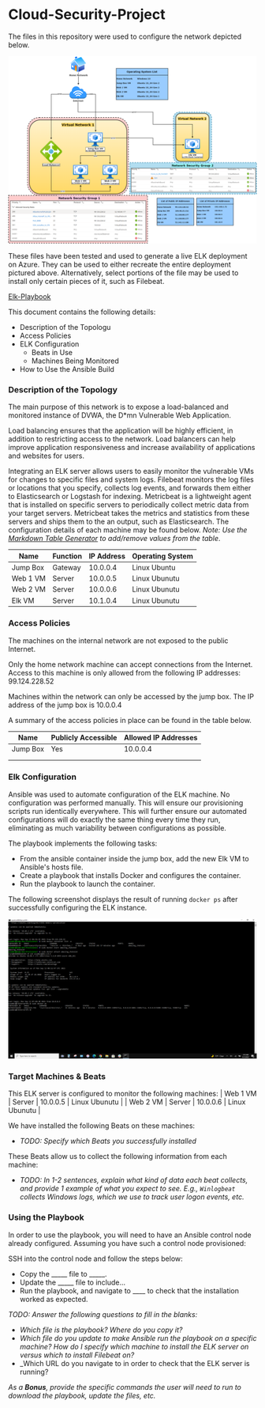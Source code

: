 # Cloud-Security-Project
The files in this repository were used to configure the network depicted below.

 

![](https://github.com/TBI330/Cloud-Security-Project/blob/main/Diagrams/Project%201%20Diagram-Page-1.drawio.png)

These files have been tested and used to generate a live ELK deployment on Azure. They can be used to either recreate the entire deployment pictured above. Alternatively, select portions of the  file may be used to install only certain pieces of it, such as Filebeat.

 [Elk-Playbook](https://github.com/TBI330/Cloud-Security-Project/blob/main/Ansible/install-elk.yml) 

This document contains the following details:
- Description of the Topologu
- Access Policies
- ELK Configuration
  - Beats in Use
  - Machines Being Monitored
- How to Use the Ansible Build


### Description of the Topology

The main purpose of this network is to expose a load-balanced and monitored instance of DVWA, the D*mn Vulnerable Web Application.

Load balancing ensures that the application will be highly efficient, in addition to restricting access to the network.
Load balancers can help improve application responsiveness and increase availability of applications and websites for users.

Integrating an ELK server allows users to easily monitor the vulnerable VMs for changes to specific files and system logs.
Filebeat monitors the log files or locations that you specify, collects log events, and forwards them either to Elasticsearch or Logstash for indexing.
Metricbeat is a lightweight agent that is installed on specific servers to periodically collect metric data from your target servers. Metricbeat takes the metrics and statistics from these servers and ships them to the an output, such as Elasticsearch.
The configuration details of each machine may be found below.
_Note: Use the [Markdown Table Generator](http://www.tablesgenerator.com/markdown_tables) to add/remove values from the table_.

| Name     | Function | IP Address | Operating System |
|----------|----------|------------|------------------|
| Jump Box | Gateway  | 10.0.0.4   | Linux Ubuntu     |
| Web 1 VM | Server   | 10.0.0.5   | Linux Ubunutu    |
| Web 2 VM | Server   | 10.0.0.6   | Linux Ubunutu    |
| Elk VM   | Server   | 10.1.0.4   | Linux Ubunutu    |

### Access Policies

The machines on the internal network are not exposed to the public Internet. 

Only the home network machine can accept connections from the Internet. Access to this machine is only allowed from the following IP addresses:
99.124.228.52

Machines within the network can only be accessed by the jump box.
The IP address of the jump box is 10.0.0.4

A summary of the access policies in place can be found in the table below.

| Name     | Publicly Accessible | Allowed IP Addresses |
|----------|---------------------|----------------------|
| Jump Box | Yes                 | 10.0.0.4    |
|          |                     |                      |
|          |                     |                      |

### Elk Configuration

Ansible was used to automate configuration of the ELK machine. No configuration was performed manually.
This will ensure our provisioning scripts run identically everywhere. This will further ensure our automated configurations will do exactly the same thing every time they run, eliminating as much variability between configurations as possible.

The playbook implements the following tasks:
- From the ansible container inside the jump box, add the new Elk VM to Ansible's hosts file.
- Create a playbook that installs Docker and configures the container.
- Run the playbook to launch the container.

The following screenshot displays the result of running `docker ps` after successfully configuring the ELK instance.  


![](https://github.com/TBI330/Cloud-Security-Project/blob/main/Project_1/docker_ps_screenshot.PNG)

### Target Machines & Beats
This ELK server is configured to monitor the following machines:
| Web 1 VM | Server   | 10.0.0.5   | Linux Ubunutu    |
| Web 2 VM | Server   | 10.0.0.6   | Linux Ubunutu    |

We have installed the following Beats on these machines:
- _TODO: Specify which Beats you successfully installed_

These Beats allow us to collect the following information from each machine:
- _TODO: In 1-2 sentences, explain what kind of data each beat collects, and provide 1 example of what you expect to see. E.g., `Winlogbeat` collects Windows logs, which we use to track user logon events, etc._

### Using the Playbook
In order to use the playbook, you will need to have an Ansible control node already configured. Assuming you have such a control node provisioned: 

SSH into the control node and follow the steps below:
- Copy the _____ file to _____.
- Update the _____ file to include...
- Run the playbook, and navigate to ____ to check that the installation worked as expected.

_TODO: Answer the following questions to fill in the blanks:_
- _Which file is the playbook? Where do you copy it?_
- _Which file do you update to make Ansible run the playbook on a specific machine? How do I specify which machine to install the ELK server on versus which to install Filebeat on?_
- _Which URL do you navigate to in order to check that the ELK server is running?

_As a **Bonus**, provide the specific commands the user will need to run to download the playbook, update the files, etc._
